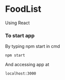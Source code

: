 # FoodList
Using React

### To start app
By typing npm start in cmd
``` 
npm start
```
And accessing app at
``` 
localhost:3000
```
